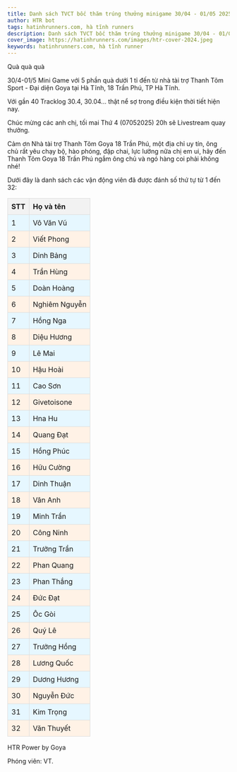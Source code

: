 ```yaml
---
title: Danh sách TVCT bốc thăm trúng thưởng minigame 30/04 - 01/05 2025
author: HTR bot
tags: hatinhrunners.com, hà tĩnh runners
description: Danh sách TVCT bốc thăm trúng thưởng minigame 30/04 - 01/05 2025
cover_image: https://hatinhrunners.com/images/htr-cover-2024.jpeg
keywords: hatinhrunners.com, hà tĩnh runner
---
```


Quà quà quà

30/4-01/5 Mini Game với 5 phần quà dưới 1 tỉ đến từ nhà tài trợ Thanh Tõm Sport - Đại diện Goya tại Hà Tĩnh, 18 Trần Phú, TP Hà Tĩnh.

Với gần 40 Tracklog 30.4, 30.04... thật nể sợ trong điều kiện thời tiết hiện nay.

Chúc mừng các anh chị, tối mai Thứ 4 (07052025) 20h sẽ Livestream quay thưởng.

Cảm ơn Nhà tài trợ Thanh Tõm Goya 18 Trần Phú, một địa chỉ uy tín, ông chủ rất yêu chạy bộ, hào phóng, đập chai, lực lưỡng nữa chị em ui, hãy đến Thanh Tõm Goya 18 Trần Phú ngắm ông chủ và ngó hàng coi phải không nhé!

Dưới đây là danh sách các vận động viên đã được đánh số thứ tự từ 1 đến 32:

<table style="border-collapse: collapse; width: 100%;">
<tr style="background-color: #f2f2f2;">
<th style="border: 1px solid #ddd; padding: 8px; text-align: left;">STT</th>
<th style="border: 1px solid #ddd; padding: 8px; text-align: left;">Họ và tên</th>
</tr>
<tr style="background-color: #e6f7ff;">
<td style="border: 1px solid #ddd; padding: 8px;">1</td>
<td style="border: 1px solid #ddd; padding: 8px;">Vô Văn Vũ</td>
</tr>
<tr style="background-color: #fff2e6;">
<td style="border: 1px solid #ddd; padding: 8px;">2</td>
<td style="border: 1px solid #ddd; padding: 8px;">Viết Phong</td>
</tr>
<tr style="background-color: #e6f7ff;">
<td style="border: 1px solid #ddd; padding: 8px;">3</td>
<td style="border: 1px solid #ddd; padding: 8px;">Dinh Bảng</td>
</tr>
<tr style="background-color: #fff2e6;">
<td style="border: 1px solid #ddd; padding: 8px;">4</td>
<td style="border: 1px solid #ddd; padding: 8px;">Trần Hùng</td>
</tr>
<tr style="background-color: #e6f7ff;">
<td style="border: 1px solid #ddd; padding: 8px;">5</td>
<td style="border: 1px solid #ddd; padding: 8px;">Doàn Hoàng</td>
</tr>
<tr style="background-color: #fff2e6;">
<td style="border: 1px solid #ddd; padding: 8px;">6</td>
<td style="border: 1px solid #ddd; padding: 8px;">Nghiêm Nguyễn</td>
</tr>
<tr style="background-color: #e6f7ff;">
<td style="border: 1px solid #ddd; padding: 8px;">7</td>
<td style="border: 1px solid #ddd; padding: 8px;">Hồng Nga</td>
</tr>
<tr style="background-color: #fff2e6;">
<td style="border: 1px solid #ddd; padding: 8px;">8</td>
<td style="border: 1px solid #ddd; padding: 8px;">Diệu Hương</td>
</tr>
<tr style="background-color: #e6f7ff;">
<td style="border: 1px solid #ddd; padding: 8px;">9</td>
<td style="border: 1px solid #ddd; padding: 8px;">Lê Mai</td>
</tr>
<tr style="background-color: #fff2e6;">
<td style="border: 1px solid #ddd; padding: 8px;">10</td>
<td style="border: 1px solid #ddd; padding: 8px;">Hậu Hoài</td>
</tr>
<tr style="background-color: #e6f7ff;">
<td style="border: 1px solid #ddd; padding: 8px;">11</td>
<td style="border: 1px solid #ddd; padding: 8px;">Cao Sơn</td>
</tr>
<tr style="background-color: #fff2e6;">
<td style="border: 1px solid #ddd; padding: 8px;">12</td>
<td style="border: 1px solid #ddd; padding: 8px;">Givetoisone</td>
</tr>
<tr style="background-color: #e6f7ff;">
<td style="border: 1px solid #ddd; padding: 8px;">13</td>
<td style="border: 1px solid #ddd; padding: 8px;">Hna Hu</td>
</tr>
<tr style="background-color: #fff2e6;">
<td style="border: 1px solid #ddd; padding: 8px;">14</td>
<td style="border: 1px solid #ddd; padding: 8px;">Quang Đạt</td>
</tr>
<tr style="background-color: #e6f7ff;">
<td style="border: 1px solid #ddd; padding: 8px;">15</td>
<td style="border: 1px solid #ddd; padding: 8px;">Hồng Phúc</td>
</tr>
<tr style="background-color: #fff2e6;">
<td style="border: 1px solid #ddd; padding: 8px;">16</td>
<td style="border: 1px solid #ddd; padding: 8px;">Hữu Cường</td>
</tr>
<tr style="background-color: #e6f7ff;">
<td style="border: 1px solid #ddd; padding: 8px;">17</td>
<td style="border: 1px solid #ddd; padding: 8px;">Dinh Thuận</td>
</tr>
<tr style="background-color: #fff2e6;">
<td style="border: 1px solid #ddd; padding: 8px;">18</td>
<td style="border: 1px solid #ddd; padding: 8px;">Vân Anh</td>
</tr>
<tr style="background-color: #e6f7ff;">
<td style="border: 1px solid #ddd; padding: 8px;">19</td>
<td style="border: 1px solid #ddd; padding: 8px;">Minh Trần</td>
</tr>
<tr style="background-color: #fff2e6;">
<td style="border: 1px solid #ddd; padding: 8px;">20</td>
<td style="border: 1px solid #ddd; padding: 8px;">Công Ninh</td>
</tr>
<tr style="background-color: #e6f7ff;">
<td style="border: 1px solid #ddd; padding: 8px;">21</td>
<td style="border: 1px solid #ddd; padding: 8px;">Trưởng Trần</td>
</tr>
<tr style="background-color: #fff2e6;">
<td style="border: 1px solid #ddd; padding: 8px;">22</td>
<td style="border: 1px solid #ddd; padding: 8px;">Phan Quang</td>
</tr>
<tr style="background-color: #e6f7ff;">
<td style="border: 1px solid #ddd; padding: 8px;">23</td>
<td style="border: 1px solid #ddd; padding: 8px;">Phan Thắng</td>
</tr>
<tr style="background-color: #fff2e6;">
<td style="border: 1px solid #ddd; padding: 8px;">24</td>
<td style="border: 1px solid #ddd; padding: 8px;">Đức Đạt</td>
</tr>
<tr style="background-color: #e6f7ff;">
<td style="border: 1px solid #ddd; padding: 8px;">25</td>
<td style="border: 1px solid #ddd; padding: 8px;">Ôc Gòi</td>
</tr>
<tr style="background-color: #fff2e6;">
<td style="border: 1px solid #ddd; padding: 8px;">26</td>
<td style="border: 1px solid #ddd; padding: 8px;">Quý Lê</td>
</tr>
<tr style="background-color: #e6f7ff;">
<td style="border: 1px solid #ddd; padding: 8px;">27</td>
<td style="border: 1px solid #ddd; padding: 8px;">Trưởng Hồng</td>
</tr>
<tr style="background-color: #fff2e6;">
<td style="border: 1px solid #ddd; padding: 8px;">28</td>
<td style="border: 1px solid #ddd; padding: 8px;">Lương Quốc</td>
</tr>
<tr style="background-color: #e6f7ff;">
<td style="border: 1px solid #ddd; padding: 8px;">29</td>
<td style="border: 1px solid #ddd; padding: 8px;">Dương Hương</td>
</tr>
<tr style="background-color: #fff2e6;">
<td style="border: 1px solid #ddd; padding: 8px;">30</td>
<td style="border: 1px solid #ddd; padding: 8px;">Nguyễn Đức</td>
</tr>
<tr style="background-color: #e6f7ff;">
<td style="border: 1px solid #ddd; padding: 8px;">31</td>
<td style="border: 1px solid #ddd; padding: 8px;">Kim Trọng</td>
</tr>
<tr style="background-color: #fff2e6;">
<td style="border: 1px solid #ddd; padding: 8px;">32</td>
<td style="border: 1px solid #ddd; padding: 8px;">Văn Thuyết</td>
</tr>
</table>

HTR Power by Goya

Phóng viên: VT.
